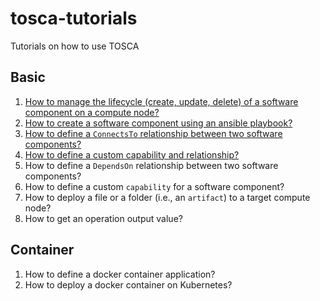 # tosca-tutorials
Tutorials on how to use TOSCA

## Basic
1. [How to manage the lifecycle (create, update, delete) of a software component on a compute node?](tutorials/Basic_Lifecycle.md "Python example")
2. [How to create a software component using an ansible playbook?](tutorials/Basic_Ansible.md "Ansible example")
3. [How to define a `ConnectsTo` relationship between two software components?](tutorials/Basic_Relationship_ConnectsTo.md "Relationship connects to example")
4. [How to define a custom capability and relationship?](tutorials/Basic_Custom_Relationship.md "Custom relationship connects to example")
4. How to define a `DependsOn` relationship between two software components?
5. How to define a custom `capability` for a software component?
6. How to deploy a file or a folder (i.e., an `artifact`) to a target compute node?
7. How to get an operation output value?

## Container
1. How to define a docker container application?
2. How to deploy a docker container on Kubernetes?